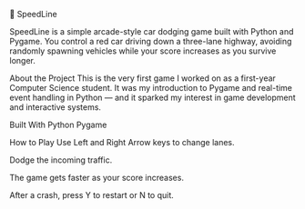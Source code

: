🚗 SpeedLine

SpeedLine is a simple arcade-style car dodging game built with Python and Pygame. You control a red car driving down a three-lane highway, avoiding randomly spawning vehicles while your score increases as you survive longer.

 About the Project
This is the very first game I worked on as a first-year Computer Science student. It was my introduction to Pygame and real-time event handling in Python — and it sparked my interest in game development and interactive systems.

Built With
Python
Pygame

How to Play
Use Left and Right Arrow keys to change lanes.

Dodge the incoming traffic.

The game gets faster as your score increases.

After a crash, press Y to restart or N to quit.



